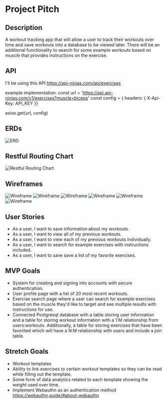# Project Pitch

## Description
A workout tracking app that will allow a user to track their workouts over time and save workouts into a database to be viewed later. There will be an additional functionality to search for some example workouts based on muscle that provides instructions on the exercise.

## API
I'll be using this API https://api-ninjas.com/api/exercises

example implementation:
const url = 'https://api.api-ninjas.com/v1/exercises?muscle=biceps'
const config = { headers: { X-Api-Key: API_KEY }}

axios.get(url, config)

## ERDs
![ERD](./public/workout_tracker_erd.drawio.png "ERD")

## Restful Routing Chart
![Restful Routing Chart](./public/workout_tracker_restful_routing_chart.drawio.png "Restful Routing Chart")

## Wireframes
![Wireframe](./public/home_page.png "Wireframe")
![Wireframe](./public/user_profile.png "Wireframe")
![Wireframe](./public/user_workout.PNG "Wireframe")
![Wireframe](./public/saved_exercises.PNG "Wireframe")
![Wireframe](./public/exercises.PNG "Wireframe")
![Wireframe](./public/exercises_muscle.PNG "Wireframe")

## User Stories
- As a user, I want to save information about my workouts.
- As a user, I want to view all of my previous workouts.
- As a user, I want to view each of my previous workouts individually.
- As a user, I want to search for example exercises with instructions included.
- As a user, I want to save save a list of my favorite exercises.

## MVP Goals
- System for creating and signing into accounts with secure authentication.
- User profile page with a list of 20 most recent workouts.
- Exercise search page where a user can search for example exercises based on the muscle they'd like to target and see multiple results with instructions for use.
- Connected Postgresql database with a table storing user information and a table for storing workout information with a 1:M relationship from users:workouts. Additionally, a table for storing exercises that have been favorited which will have a N:M relationship with users and include a join table.

## Stretch Goals
- Workout templates
- Ability to link exercises to certain workout templates so they can be read while filling out the template.
- Some form of data analytics related to each template showing the weight used over time.
- Implement Webauthn as an authentication method https://webauthn.guide/#about-webauthn